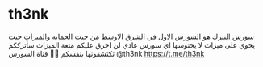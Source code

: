# th3nk
سورس النيزك هو السورس الاول في الشرق الاوسط من حيث الحماية والميزات حيث يحوي على ميزات لا يحتوسها اي سورس عادي لن احرق عليكم متعة الميزات سأترككم تكتشفونها بنفسكم 
💫💥
 قناة السورس @th3nk
https://t.me/th3nk
